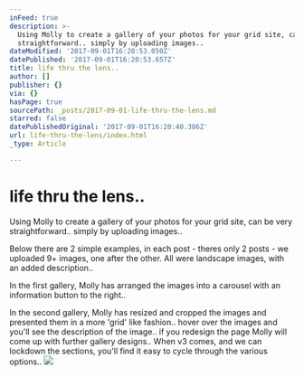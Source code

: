 ```yaml
---
inFeed: true
description: >-
  Using Molly to create a gallery of your photos for your grid site, can be very
  straightforward.. simply by uploading images..
dateModified: '2017-09-01T16:20:53.050Z'
datePublished: '2017-09-01T16:20:53.657Z'
title: life thru the lens..
author: []
publisher: {}
via: {}
hasPage: true
sourcePath: _posts/2017-09-01-life-thru-the-lens.md
starred: false
datePublishedOriginal: '2017-09-01T16:20:40.386Z'
url: life-thru-the-lens/index.html
_type: Article

---
```

# life thru the lens..

Using Molly to create a gallery of your photos for your grid site, can be very straightforward.. simply by uploading images..

Below there are 2 simple examples, in each post - theres only 2 posts - we uploaded 9+ images, one after the other. All were landscape images, with an added description..

In the first gallery, Molly has arranged the images into a carousel with an information button to the right..

In the second gallery, Molly has resized and cropped the images and presented them in a more 'grid' like fashion.. hover over the images and you'll see the description of the image.. if you redesign the page Molly will come up with further gallery designs.. When v3 comes, and we can lockdown the sections, you'll find it easy to cycle through the various options..
![](https://the-grid-user-content.s3-us-west-2.amazonaws.com/65029b3a-00f3-47da-a5a4-0d3c73b7be5c.jpg)